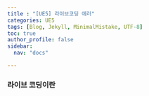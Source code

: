 ```yaml
---
title : "[UE5] 라이브코딩 에러"
categories: UE5
tags: [Blog, Jekyll, MinimalMistake, UTF-8]
toc: true
author_profile: false
sidebar:
  nav: "docs"

---
```


### 라이브 코딩이란

